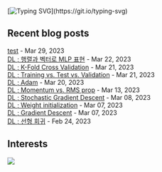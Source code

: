 
[![Typing SVG](https://readme-typing-svg.demolab.com?font=DM+Sans&duration=4000&pause=800&multiline=true&width=435&height=90&lines=Hi%2C+there.;Welcome+to+my+github+page!;Feel+free+to+look+around.)](https://git.io/typing-svg)
## Recent blog posts
[test](https://neurai.tistory.com/29) - Mar 29, 2023<br>
[DL ; 행렬과 벡터로 MLP 표현](https://neurai.tistory.com/28) - Mar 22, 2023<br>
[DL ; K-Fold Cross Validation](https://neurai.tistory.com/27) - Mar 21, 2023<br>
[DL ; Training vs. Test vs. Validation](https://neurai.tistory.com/26) - Mar 21, 2023<br>
[DL ; Adam](https://neurai.tistory.com/25) - Mar 20, 2023<br>
[DL ; Momentum vs. RMS prop](https://neurai.tistory.com/24) - Mar 13, 2023<br>
[DL ; Stochastic Gradient Descent](https://neurai.tistory.com/23) - Mar 08, 2023<br>
[DL ; Weight initialization](https://neurai.tistory.com/22) - Mar 07, 2023<br>
[DL ; Gradient Descent](https://neurai.tistory.com/21) - Mar 07, 2023<br>
[DL ; 선형 회귀](https://neurai.tistory.com/20) - Feb 24, 2023<br>

## Interests
<img src="https://img.shields.io/badge/python-3776AB?style=for-the-badge&logo=python&logoColor=white">
